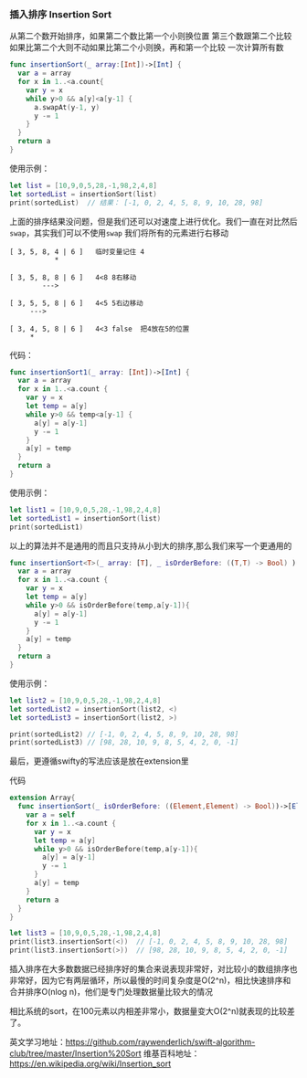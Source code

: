 ### 插入排序 Insertion Sort

从第二个数开始排序，如果第二个数比第一个小则换位置     第三个数跟第二个比较 如果比第二个大则不动如果比第二个小则换，再和第一个比较 一次计算所有数

```swift
func insertionSort(_ array:[Int])->[Int] {
  var a = array
  for x in 1..<a.count{
    var y = x
    while y>0 && a[y]<a[y-1] {
      a.swapAt(y-1, y)
      y -= 1
    }
  }
  return a
}
```

使用示例： 

```swift
let list = [10,9,0,5,28,-1,98,2,4,8]
let sortedList = insertionSort(list)
print(sortedList)  // 结果： [-1, 0, 2, 4, 5, 8, 9, 10, 28, 98]
```

上面的排序结果没问题，但是我们还可以对速度上进行优化。我们一直在对比然后`swap`，其实我们可以不使用`swap` 
我们将所有的元素进行右移动

```
[ 3, 5, 8, 4 | 6 ]   临时变量记住 4
           *

[ 3, 5, 8, 8 | 6 ]   4<8 8右移动 
        --->
        
[ 3, 5, 5, 8 | 6 ]   4<5 5右边移动
     --->
     
[ 3, 4, 5, 8 | 6 ]   4<3 false  把4放在5的位置 
     *
```


代码：

```swift
func insertionSort1(_ array: [Int])->[Int] {
  var a = array
  for x in 1..<a.count {
    var y = x
    let temp = a[y]
    while y>0 && temp<a[y-1] {
      a[y] = a[y-1]
      y -= 1
    }
    a[y] = temp
  }
  return a
}
```

使用示例：

```swift
let list1 = [10,9,0,5,28,-1,98,2,4,8]
let sortedList1 = insertionSort(list)
print(sortedList1)
```

以上的算法并不是通用的而且只支持从小到大的排序,那么我们来写一个更通用的

```swift
func insertionSort<T>(_ array: [T], _ isOrderBefore: ((T,T) -> Bool) ) -> [T] {
  var a = array
  for x in 1..<a.count {
    var y = x
    let temp = a[y]
    while y>0 && isOrderBefore(temp,a[y-1]){
      a[y] = a[y-1]
      y -= 1
    }
    a[y] = temp
  }
  return a
}
```

使用示例：

```swift 
let list2 = [10,9,0,5,28,-1,98,2,4,8]
let sortedList2 = insertionSort(list2, <)
let sortedList3 = insertionSort(list2, >)

print(sortedList2) // [-1, 0, 2, 4, 5, 8, 9, 10, 28, 98]
print(sortedList3) // [98, 28, 10, 9, 8, 5, 4, 2, 0, -1]
```


最后，更遵循swifty的写法应该是放在extension里

代码
```swift
extension Array{
  func insertionSort(_ isOrderBefore: ((Element,Element) -> Bool))->[Element]{
    var a = self
    for x in 1..<a.count {
      var y = x
      let temp = a[y]
      while y>0 && isOrderBefore(temp,a[y-1]){
        a[y] = a[y-1]
        y -= 1
      }
      a[y] = temp
    }
    return a
  }
}

let list3 = [10,9,0,5,28,-1,98,2,4,8]
print(list3.insertionSort(<))  // [-1, 0, 2, 4, 5, 8, 9, 10, 28, 98]
print(list3.insertionSort(>))  // [98, 28, 10, 9, 8, 5, 4, 2, 0, -1]
```

插入排序在大多数数据已经排序好的集合来说表现非常好，对比较小的数组排序也非常好，因为它有两层循环，所以最慢的时间复杂度是O(2^n)，相比快速排序和合并排序O(nlog n)，他们是专门处理数据量比较大的情况

相比系统的sort，在100元素以内相差非常小，数据量变大O(2^n)就表现的比较差了。

英文学习地址：https://github.com/raywenderlich/swift-algorithm-club/tree/master/Insertion%20Sort
维基百科地址：https://en.wikipedia.org/wiki/Insertion_sort



















